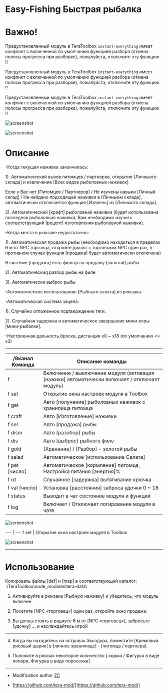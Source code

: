 Easy-Fishing Быстрая рыбалка
======

# Важно!

Предустановленный модуль в TeraToolbox `instant-everything` имеет конфликт с включенной по умолчанию функцией разбора (отмена полосы прогресса при разборке), пожалуйста, отключите эту функцию !!

Предустановленный модуль в TeraToolbox `instant-everything` имеет конфликт с включенной по умолчанию функцией разбора (отмена полосы прогресса при разборке), пожалуйста, отключите эту функцию !!

Предустановленный модуль в TeraToolbox `instant-everything` имеет конфликт с включенной по умолчанию функцией разбора (отмена полосы прогресса при разборке), пожалуйста, отключите эту функцию !!

![screenshot](https://github.com/zc149352394/Easy-Fishing/blob/master/screenshot/04.png)

![screenshot](https://github.com/zc149352394/Easy-Fishing/blob/master/screenshot/05.png)

# Описание

-Когда текущая наживка закончилась:

   1). Автоматический вызов питомцев / партнеров, открытие [Личныого склада] и извлечение [Всех видов рыболовных наживок]

   Есле у Вас нет [Питомцев / Партнеров] / Не изучены навыки [Личный склад] / Не найдено подходящей наживки в [Личныом складе], автоматически отключается функция [Извлечь] из [Личныого склада].

   2). Автоматический [крафт] рыболовнай наживки (будет использована последняя рыболовная наживка, Вам необходимо изучить соответствующий [рецепт] изготовления рыболовной наживки).

-Когда места в рюкзаке недостаточно:

   1). Автоматическая продажа рыбы (необходимо находиться в пределах 6 м от NPC торговца, откройте диалог с торговыым NPC один раз, в противном случае функция [продажа] будет автоматически отключена)

   В системе [продажа] есть фильтр на продажу (золотой) рыбы.

   2). Автоматическиq разбор рыбы на филе

   3). Автоматически выброс рыбы

-Автоматическое использование [Рыбныго салата] из рюкзака.

-Автоматическая система зацепа:

   1). Случайно отложенное подтверждение тяги.

   2). Случайная задержка и автоматическое завершение мини-игры [мини-рыбалки].

-Настроенная дальность броска, дистанция x0 ~ x18 (по умолчанию <= x3)

------

/8канал Команда | Описание команды
--- | ---
f | Включение / выключение модуля (активация [нажики] автоматически включает / отключает модуль)
f set | Открытие окна настроек модуля в Toolbox
f get | Авто [получение] рыболовных наживок с хранилища питомца
f craft | Авто [Изготовление] наживки
f sel | Авто [продажа] рыбы
f dism | Авто [разобор] рыбы
f dis | Авто [выброс] рыбного филе
f gold | [Хранение] / [Разбор] - золотой рыбы
f salad | Автоматическое [использование Салата]
f pet [число] | Автоматическое [кормление] питомца, Настройка питания [энергия]% 
f rd | Случайное [задержка] вытягивание крючка
f val [число] | Установка [расстояния] заброса удочки 0 ~ 18
f status | Выводит в чат состояние модуля и функций
f log | Включает / Отключает логирование модуля в чате


![screenshot](https://github.com/zc149352394/Easy-Fishing/blob/master/screenshot/07.png)


--- | ---
f set | Открытие окна настроек модуля в Toolbox

![screenshot](https://github.com/zc149352394/Easy-Fishing/blob/master/screenshot/08.png)

------

# Использование

Копировать файлы [def] и [map] в соответствующий каталог: .\TeraToolbox\node_modules\tera-data\

1) Активируйте в рюкзаке [Рыбную наживку] и убедитесь, что модуль включен

2) Посетите [NPC «торговец»] один раз, откройте окно продажи.

3) Вы долны стоять в радиусе 6 м от [NPC «торговец»], забросьте [удочку] ... и наслаждайтесь игрой

------

4) Когда вы находитесь на островах Эксодора, поместите [Кремовый рисовый шарик] в [личное хранилище] - [питомца / партнера].

5) Положите в рюкзак некоторое количество [ корма / Фигурка в виде попори, Фигурка в виде поросенка]

------


-  Modification author [ZC](https://github.com/tera-mod/)

- [https://github.com/tera-mod/](https://github.com/tera-mod/)

